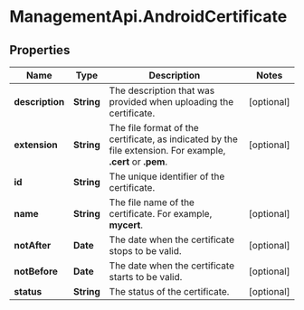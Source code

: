 # ManagementApi.AndroidCertificate

## Properties

Name | Type | Description | Notes
------------ | ------------- | ------------- | -------------
**description** | **String** | The description that was provided when uploading the certificate. | [optional] 
**extension** | **String** | The file format of the certificate, as indicated by the file extension. For example, **.cert** or **.pem**. | [optional] 
**id** | **String** | The unique identifier of the certificate. | 
**name** | **String** | The file name of the certificate. For example, **mycert**. | [optional] 
**notAfter** | **Date** | The date when the certificate stops to be valid. | [optional] 
**notBefore** | **Date** | The date when the certificate starts to be valid. | [optional] 
**status** | **String** | The status of the certificate. | [optional] 


